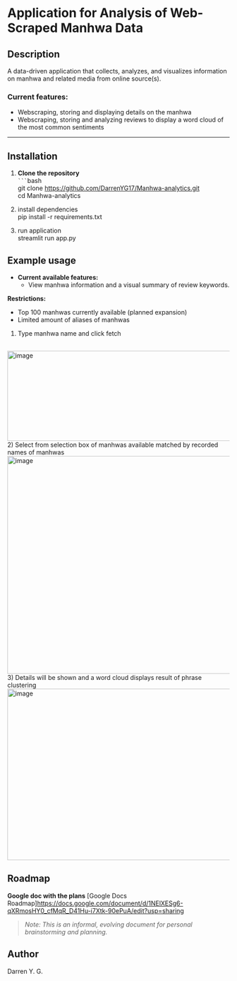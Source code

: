 # Application for Analysis of Web-Scraped Manhwa Data

## Description
A data-driven application that collects, analyzes, and visualizes information on manhwa and related media from online source(s).  

### Current features: 
 - Webscraping, storing and displaying details on the manhwa
 - Webscraping, storing and analyzing reviews to display a word cloud of the most common sentiments

---

## Installation

1. **Clone the repository**  
	` ``` `bash  
	git clone https://github.com/DarrenYG17/Manhwa-analytics.git  
	cd Manhwa-analytics  

2. install dependencies  
	pip install -r requirements.txt  

3. run application  
	streamlit run app.py  

## Example usage
 - **Current available features:**
 	- View manhwa information and a visual summary of review keywords.

**Restrictions:**
 - Top 100 manhwas currently available (planned expansion)
 - Limited amount of aliases of manhwas

1) Type manhwa name and click fetch
<br>
<img width="681" height="204" alt="image" src="https://github.com/user-attachments/assets/67662a3b-60f7-4d8b-9ed7-00937dad64ef" />  
<br>
2) Select from selection box of manhwas available matched by recorded names of manhwas
<br>
<img width="765" height="493" alt="image" src="https://github.com/user-attachments/assets/d310ad47-e070-4ff5-838e-c0bf4b227ba9" />
<br>
3) Details will be shown and a word cloud displays result of phrase clustering
<br>
<img width="734" height="388" alt="image" src="https://github.com/user-attachments/assets/7e135097-42ef-4a2b-bc2a-b0c519d245f6" />
<br>

## Roadmap

**Google doc with the plans**
[Google Docs Roadmap]https://docs.google.com/document/d/1NElXESg6-qXRmosHY0_cfMqR_D41Hu-i7Xtk-90ePuA/edit?usp=sharing
> _Note: This is an informal, evolving document for personal brainstorming and planning._

## Author
Darren Y. G.
